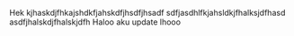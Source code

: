 Hek
kjhaskdjfhkajshdkfjahskdfjhsdfjhsadf
sdfjasdhlfkjahsldkjfhalksjdfhasd
asdfjhalskdjfhalskjdfh
Haloo aku update lhooo
